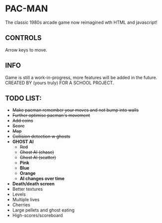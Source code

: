 # PAC-MAN
The classic 1980s arcade game now reimagined wth HTML and javascript!
## CONTROLS
Arrow keys to move.
## INFO
Game is still a work-in-progress, more features will be added in the future.<br/>
CREATED BY (yours truly) FOR A SCHOOL PROJECT.
## TODO LIST:
* ~~Make pacman remember your moves and not bump into walls~~
* ~~Further optimise pacman's movement~~
* ~~Add coins~~ 
* ~~Score~~
* ~~Map~~
* ~~Collision detection w ghosts~~
* __GHOST AI__
    * ~~Red~~
    * ~~Ghost AI (chase)~~
    * ~~Ghost AI (scatter)~~
    * __Pink__
    * __Blue__
    * __Orange__
    * __AI changes over time__
* __Death/death screen__
* Better textures
* Levels
* Multiple lives
* Cherries
* Large pellets and ghost eating
* High-scores/scoreboard
